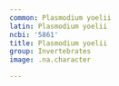 ```yaml
---
common: Plasmodium yoelii
latin: Plasmodium yoelii
ncbi: '5861'
title: Plasmodium yoelii
group: Invertebrates
image: .na.character

---
```

